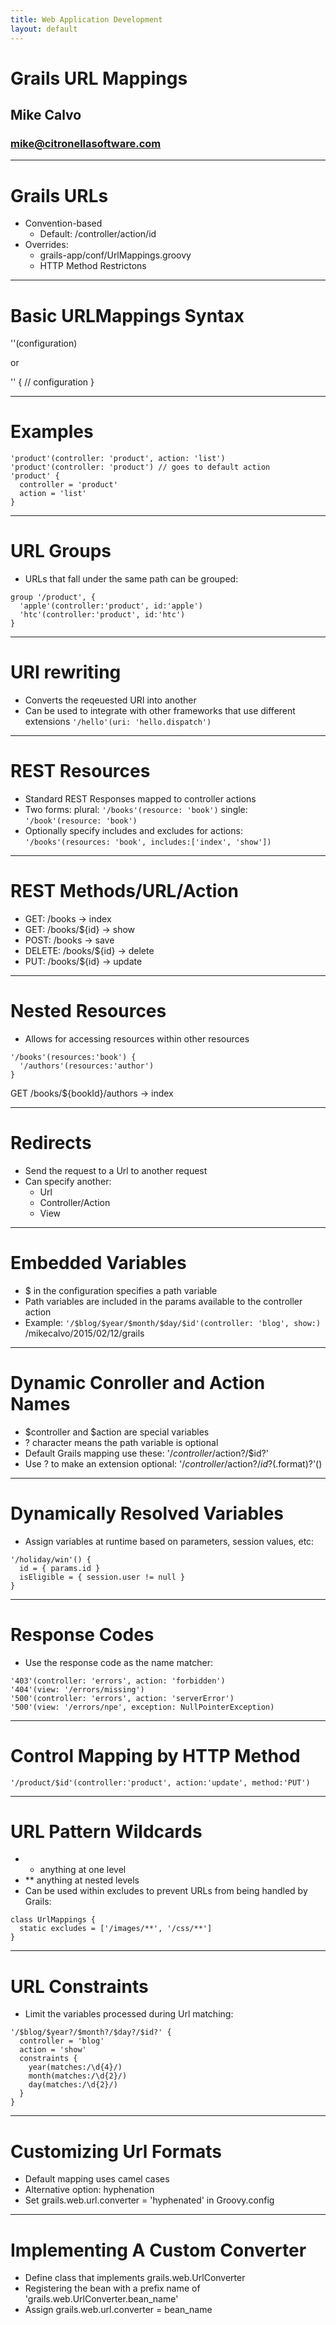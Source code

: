 ```yaml
---
title: Web Application Development
layout: default
---
```


# Grails URL Mappings
## Mike Calvo
### mike@citronellasoftware.com

---
# Grails URLs
- Convention-based
  - Default: /controller/action/id
- Overrides:
  - grails-app/conf/UrlMappings.groovy
  - HTTP Method Restrictons

---
# Basic URLMappings Syntax
'<url>'(configuration)

or

'<url>' {
  // configuration
}

---
# Examples

```
'product'(controller: 'product', action: 'list')
'product'(controller: 'product') // goes to default action
'product' {
  controller = 'product'
  action = 'list'
}
```

---
# URL Groups
- URLs that fall under the same path can be grouped:

```
group '/product', {
  'apple'(controller:'product', id:'apple')
  'htc'(controller:'product', id:'htc')
}
```

---
# URI rewriting
- Converts the reqeuested URI into another
- Can be used to integrate with other frameworks that use different extensions
  `'/hello'(uri: 'hello.dispatch')`

---
# REST Resources
- Standard REST Responses mapped to controller actions
- Two forms:
  plural: `'/books'(resource: 'book')`
  single: `'/book'(resource: 'book')`
- Optionally specify includes and excludes for actions:
  `'/books'(resources: 'book', includes:['index', 'show'])`

---
# REST Methods/URL/Action
- GET: /books -> index
- GET: /books/${id} -> show
- POST: /books -> save
- DELETE: /books/${id} -> delete
- PUT: /books/${id} -> update

---
# Nested Resources
- Allows for accessing resources within other resources

```
'/books'(resources:'book') {
  '/authors'(resources:'author')
}
```

GET /books/${bookId}/authors -> index

---
# Redirects
- Send the request to a Url to another request
- Can specify another:
  - Url
  - Controller/Action
  - View

---
# Embedded Variables
- $ in the configuration specifies a path variable
- Path variables are included in the params available to the controller action
- Example:
  `'/$blog/$year/$month/$day/$id'(controller: 'blog', show:)`
  /mikecalvo/2015/02/12/grails

---
# Dynamic Conroller and Action Names
- $controller and $action are special variables
- ? character means the path variable is optional
- Default Grails mapping use these:
'/$controller/$action?/$id?'
- Use ? to make an extension optional:
'/$controller/$action?/$id?(.$format)?'()

---
# Dynamically Resolved Variables
- Assign variables at runtime based on parameters, session values, etc:

```
'/holiday/win'() {
  id = { params.id }
  isEligible = { session.user != null }
}
```

---
# Response Codes
- Use the response code as the name matcher:

```
'403'(controller: 'errors', action: 'forbidden')
'404'(view: '/errors/missing')
'500'(controller: 'errors', action: 'serverError')
'500'(view: '/errors/npe', exception: NullPointerException)
```

---
# Control Mapping by HTTP Method

```
'/product/$id'(controller:'product', action:'update', method:'PUT')
```

---
# URL Pattern Wildcards
- * anything at one level
- ** anything at nested levels
- Can be used within excludes to prevent URLs from being handled by Grails:
```
class UrlMappings {
  static excludes = ['/images/**', '/css/**']
}
```

---
# URL Constraints
- Limit the variables processed during Url matching:

```
'/$blog/$year?/$month?/$day?/$id?' {
  controller = 'blog'
  action = 'show'
  constraints {
    year(matches:/\d{4}/)
    month(matches:/\d{2}/)
    day(matches:/\d{2}/)
  }
}
```

---
# Customizing Url Formats
- Default mapping uses camel cases
- Alternative option: hyphenation
- Set grails.web.url.converter = 'hyphenated' in Groovy.config

---
# Implementing A Custom Converter
  - Define class that implements grails.web.UrlConverter
  - Registering the bean with a prefix name of 'grails.web.UrlConverter.bean_name'
  - Assign grails.web.url.converter = bean_name
